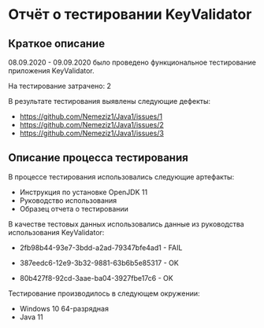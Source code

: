 # Отчёт о тестировании KeyValidator

## Краткое описание

08.09.2020 - 09.09.2020 было проведено функциональное тестирование приложения KeyValidator.

На тестирование затрачено: 2

В результате тестирования выявлены следующие дефекты:
* https://github.com/Nemeziz1/Java1/issues/1
* https://github.com/Nemeziz1/Java1/issues/2
* https://github.com/Nemeziz1/Java1/issues/3

## Описание процесса тестирования

В процессе тестирования использовались следующие артефакты:
* Инструкция по установке OpenJDK 11
* Руководство использования
* Образец отчета о тестировании


В качестве тестовых данных использовались данные из руководства использования KeyValidator:

* 2fb98b44-93e7-3bdd-a2ad-79347bfe4ad1 - FAIL

* 387eedc6-12e9-3b32-9881-63b6b5e85317 - OK

* 80b427f8-92cd-3aae-ba04-3927fbe17c6 - OK




Тестирование производилось в следующем окружении:
* Windows 10 64-разрядная
* Java 11

